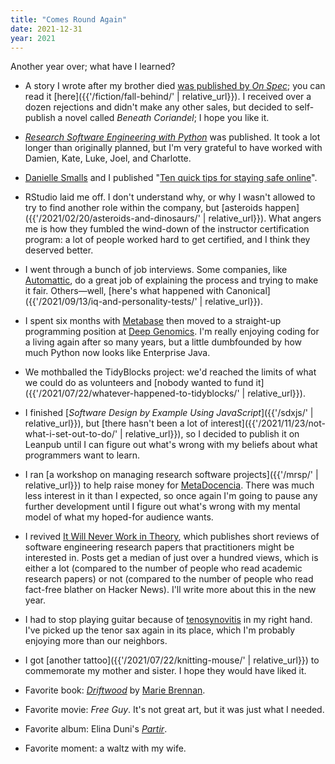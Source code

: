```yaml
---
title: "Comes Round Again"
date: 2021-12-31
year: 2021
---
```


Another year over; what have I learned?

- A story I wrote after my brother died
  [was published by *On Spec*](https://onspecmag.wpcomstaging.com/2021/01/06/issue-115-coming-soon/);
  you can read it [here]({{'/fiction/fall-behind/' | relative_url}}).
  I received over a dozen rejections and didn't make any other sales,
  but decided to self-publish a novel called *Beneath Coriandel*;
  I hope you like it.

- *[Research Software Engineering with Python](https://merely-useful.tech/py-rse/)* was published.
  It took a lot longer than originally planned,
  but I'm very grateful to have worked with Damien, Kate, Luke, Joel, and Charlotte.

- [Danielle Smalls](https://twitter.com/smallperks) and I published
  "[Ten quick tips for staying safe online](https://journals.plos.org/ploscompbiol/article?id=10.1371/journal.pcbi.1008563)".

- RStudio laid me off.
  I don't understand why,
  or why I wasn't allowed to try to find another role within the company,
  but [asteroids happen]({{'/2021/02/20/asteroids-and-dinosaurs/' | relative_url}}).
  What angers me is how they fumbled the wind-down of the instructor certification program:
  a lot of people worked hard to get certified,
  and I think they deserved better.

- I went through a bunch of job interviews.
  Some companies, like [Automattic](https://artiss.blog/2019/03/the-automattic-hiring-process/),
  do a great job of explaining the process and trying to make it fair.
  Others—well,
  [here's what happened with Canonical]({{'/2021/09/13/iq-and-personality-tests/' | relative_url}}).

- I spent six months with [Metabase](https://www.metabase.com/)
  then moved to a straight-up programming position at [Deep Genomics](https://www.deepgenomics.com/).
  I'm really enjoying coding for a living again after so many years,
  but a little dumbfounded by how much Python now looks like Enterprise Java.

- We mothballed the TidyBlocks project:
  we'd reached the limits of what we could do as volunteers
  and [nobody wanted to fund it]({{'/2021/07/22/whatever-happened-to-tidyblocks/' | relative_url}}).

- I finished [*Software Design by Example Using JavaScript*]({{'/sdxjs/' | relative_url}}),
  but [there hasn't been a lot of interest]({{'/2021/11/23/not-what-i-set-out-to-do/' | relative_url}}),
  so I decided to publish it on Leanpub
  until I can figure out what's wrong with my beliefs about what programmers want to learn.

- I ran [a workshop on managing research software projects]({{'/mrsp/' | relative_url}})
  to help raise money for [MetaDocencia](https://www.metadocencia.org/).
  There was much less interest in it than I expected,
  so once again I'm going to pause any further development
  until I figure out what's wrong with my mental model of what my hoped-for audience wants.

- I revived [It Will Never Work in Theory](https://neverworkintheory.org/),
  which publishes short reviews of software engineering research papers
  that practitioners might be interested in.
  Posts get a median of just over a hundred views,
  which is either a lot (compared to the number of people who read academic research papers)
  or not (compared to the number of people who read fact-free blather on Hacker News).
  I'll write more about this in the new year.

- I had to stop playing guitar because of
  [tenosynovitis](https://en.wikipedia.org/wiki/Trigger_finger) in my right hand.
  I've picked up the tenor sax again in its place,
  which I'm probably enjoying more than our neighbors.

- I got [another tattoo]({{'/2021/07/22/knitting-mouse/' | relative_url}})
  to commemorate my mother and sister.
  I hope they would have liked it.

- Favorite book: *[Driftwood](https://www.goodreads.com/book/show/51600238-driftwood)*
  by [Marie Brennan](https://www.swantower.com/).

- Favorite movie: *Free Guy*.
  It's not great art, but it was just what I needed.

- Favorite album: Elina Duni's *[Partir](http://elinaduni.com/music/partir/)*.

- Favorite moment: a waltz with my wife.
